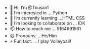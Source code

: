 - 👋 Hi, I’m @Tousan1
- 👀 I’m interested in ... Python
- 🌱 I’m currently learning ...HTML CSS
- 💞️ I’m looking to collaborate on ... IDK
- 📫 How to reach me ... 5164691561
- 😄 Pronouns: ...He/Him
- ⚡ Fun fact: ... I play Volleyball!

<!---
Tousan1/Tousan1 is a ✨ special ✨ repository because its `README.md` (this file) appears on your GitHub profile.
You can click the Preview link to take a look at your changes.
--->
